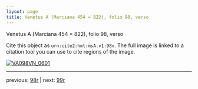 ```yaml
---
layout: page
title: Venetus A (Marciana 454 = 822), folio 98, verso
---
```


Venetus A (Marciana 454 = 822), folio 98, verso

Cite this object as `urn:cite2:hmt:msA.v1:98v`.  The full image is linked to a citation tool you can use to cite regions of the image.

[![VA098VN_0601](http://www.homermultitext.org/iipsrv?IIIF=/project/homer/pyramidal/deepzoom/hmt/vaimg/2017a/VA098VN_0601.tif/full/800,/0/default.jpg)](http://www.homermultitext.org/ict2/?urn=urn:cite2:hmt:vaimg.2017a:VA098VN_0601) 

---

previous:  [98r](../98r/) | next: [99r](../99r/)